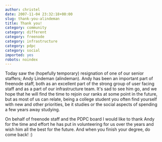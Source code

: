 ```yaml
---
author: christel
date: 2007-11-04 23:32:18+00:00
slug: thank-you-alindeman
title: Thank you!
category: community
category: different
category: freenode
category: infrastructure
category: pdpc
category: social
imported: yes
robots: noindex
---
```

Today saw the (hopefully temporary) resignation of one of our senior staffers; Andy Lindeman (alindeman). Andy has been an important part of freenode staff, both as an excellent part of the strong group of user facing staff and as a part of our infrastructure team. It's sad to see him go, and we hope that he will find the time to rejoin our ranks at some point in the future, but as most of us can relate, being a college student you often find yourself with new and other priorities, be it studies or the social aspects of spending a few years away studying.

On behalf of freenode staff and the PDPC board I would like to thank Andy for the time and effort he has put in volunteering for us over the years and wish him all the best for the future. And when you finish your degree, do come back! :)

